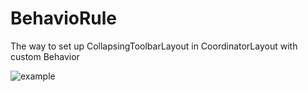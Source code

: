 # BehavioRule
The way to set up CollapsingToolbarLayout in CoordinatorLayout with custom Behavior

![example](https://github.com/Liverm0r/BehavioRule/blob/master/collapse_animation.gif)
